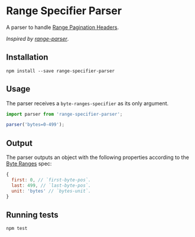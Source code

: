 # Range Specifier Parser

A parser to handle [Range Pagination Headers](http://www.w3.org/Protocols/rfc2616/rfc2616-sec14.html).

_Inspired by [range-parser](https://github.com/jshttp/range-parser)_.

## Installation

`npm install --save range-specifier-parser`

## Usage

The parser receives a `byte-ranges-specifier` as its only argument.

```javascript
import parser from 'range-specifier-parser';

parser('bytes=0-499');
```

## Output

The parser outputs an object with the following properties according to the [Byte Ranges](http://www.w3.org/Protocols/rfc2616/rfc2616-sec14.html#sec14.35.1) spec:

```javascript
{
  first: 0, // `first-byte-pos`.
  last: 499, // `last-byte-pos`.
  unit: 'bytes' // `bytes-unit`.
}
```

## Running tests

```sh
npm test
```
